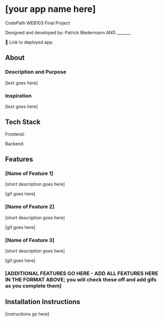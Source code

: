 # [your app name here]

CodePath WEB103 Final Project

Designed and developed by: Patrick Biedermann AND _______

🔗 Link to deployed app:

## About

### Description and Purpose

[text goes here]

### Inspiration

[text goes here]

## Tech Stack

Frontend:

Backend:

## Features

### [Name of Feature 1]

[short description goes here]

[gif goes here]

### [Name of Feature 2]

[short description goes here]

[gif goes here]

### [Name of Feature 3]

[short description goes here]

[gif goes here]

### [ADDITIONAL FEATURES GO HERE - ADD ALL FEATURES HERE IN THE FORMAT ABOVE; you will check these off and add gifs as you complete them]

## Installation Instructions

[instructions go here]
